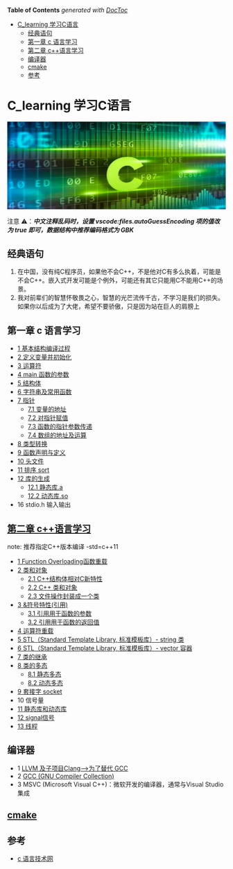 <!-- START doctoc generated TOC please keep comment here to allow auto update -->
<!-- DON'T EDIT THIS SECTION, INSTEAD RE-RUN doctoc TO UPDATE -->
**Table of Contents**  *generated with [DocToc](https://github.com/thlorenz/doctoc)*

- [C_learning 学习C语言](#c_learning-%E5%AD%A6%E4%B9%A0c%E8%AF%AD%E8%A8%80)
  - [经典语句](#%E7%BB%8F%E5%85%B8%E8%AF%AD%E5%8F%A5)
  - [第一章 c 语言学习](#%E7%AC%AC%E4%B8%80%E7%AB%A0-c-%E8%AF%AD%E8%A8%80%E5%AD%A6%E4%B9%A0)
  - [第二章 c++语言学习](#%E7%AC%AC%E4%BA%8C%E7%AB%A0-c%E8%AF%AD%E8%A8%80%E5%AD%A6%E4%B9%A0)
  - [编译器](#%E7%BC%96%E8%AF%91%E5%99%A8)
  - [cmake](#cmake)
  - [参考](#%E5%8F%82%E8%80%83)

<!-- END doctoc generated TOC please keep comment here to allow auto update -->

# C_learning 学习C语言

![](.assets/img/.README_images/c_language.png)

注意 ⚠️：**_中文注释乱码时，设置 vscode:files.autoGuessEncoding 项的值改为 true 即可，数据结构中推荐编码格式为 GBK_**


## 经典语句

1. 在中国，没有纯C程序员，如果他不会C++，不是他对C有多么执着，可能是不会C++。嵌入式开发可能是个例外，可能还有其它只能用C不能用C++的场景。
2. 我对前辈们的智慧怀敬畏之心，智慧的光芒流传千古，不学习是我们的损失。如果你以后成为了大佬，希望不要骄傲，只是因为站在巨人的肩膀上

## 第一章 c 语言学习

- [1 基本结构编译过程](01_c_code/01_basic_structure/make_process.md)
- [2 定义变量并初始化](01_c_code/02_distribute_value/book2.c)
- [3 运算符](01_c_code/03_opration_symbol/book3.c)
- [4 main 函数的参数](01_c_code/04_main_args/book4.c)
- [5 结构体](01_c_code/05_struct/struct.md)
- [6 字符串及常用函数](01_c_code/06_string/string.md)
- [7 指针](01_c_code/07_pointer/ptr.md)
    - [7.1 变量的地址](01_c_code/07_pointer/ptr.c)
    - [7.2 对指针赋值](01_c_code/07_pointer/ptr_value.c)
    - [7.3 函数的指针参数传递](01_c_code/07_pointer/pass_ptr.c)
    - [7.4 数组的地址及运算](01_c_code/07_pointer/array_ptr.c)
- [8 类型转换](01_c_code/08_int/transfer.c)
- [9 函数声明与定义](01_c_code/09_func/func.md)
- [10 头文件](01_c_code/10_head_files/head.md)
- [11 排序 sort](01_c_code/11_sort/sort.c)
- [12 库的生成](01_c_code/12_lib/lib.md)
    - [12.1 静态库.a](01_c_code/12_lib/01_static_lib/main.c)
    - [12.2 动态库.so](01_c_code/12_lib/02_dynamic_lib/main.c)
- 16 stdio.h 输入输出

## [第二章 c++语言学习](02_c++_code/c++.md)
note: 推荐指定C++版本编译 -std=c++11
- [1 Function Overloading函数重载](02_02_c++_code/01_func/func_reload.md)
- [2 类和对象](02_c++_code/02_class_n_object/class.md)
    - [2.1 C++结构体相对C新特性](02_c++_code/02_class_n_object/method.cpp)
    - [2.2 C++ 类和对象](02_c++_code/02_class_n_object/class.cpp)
    - [2.3 文件操作封装成一个类](02_c++_code/02_class_n_object/class_member.cpp)
- [3 &符号特性(引用)](02_c++_code/03_ref/ref.md)
    - [3.1 引用用于函数的参数](02_c++_code/03_ref/ref.cpp)
    - [3.2 引用用于函数的返回值](02_c++_code/03_ref/ref_return.cpp)
- [4 运算符重载](02_c++_code/04_operation_reload/operator.md)
- [5 STL（Standard Template Library, 标准模板库）- string 类](02_c++_code/05_strings/string.md)
- [6 STL（Standard Template Library, 标准模板库）- vector 容器](02_c++_code/06_vector/vecor.md)
- [7 类的继承](02_c++_code/07_inherit/inherit.md)
- [8 类的多态](02_c++_code/08_polymorphism/polymorphism.md)
    - [8.1 静态多态](02_c++_code/08_polymorphism/static_poly.cpp)
    - [8.2 动态多态](02_c++_code/08_polymorphism/dynamic_poly.cpp)
- [9 套接字 socket](02_c++_code/09_socket/socket.md)
- 10 信号量
- [11 静态库和动态库](02_c++_code/11_lib/lib.md)
- [12 signal信号](02_c++_code/12_signal/signal.md)
- [13 线程](02_c++_code/13_thread/thread.md)

## 编译器
- 1 [LLVM 及子项目Clang-->为了替代 GCC](Clang.md)
- 2 [GCC (GNU Compiler Collection)](gcc.md)
- 3 MSVC (Microsoft Visual C++)：微软开发的编译器，通常与Visual Studio集成

## [cmake](cmake.md)


## 参考
- [c 语言技术网](https://www.infoq.cn/profile/ABEEA6B21FEBE9/publish)